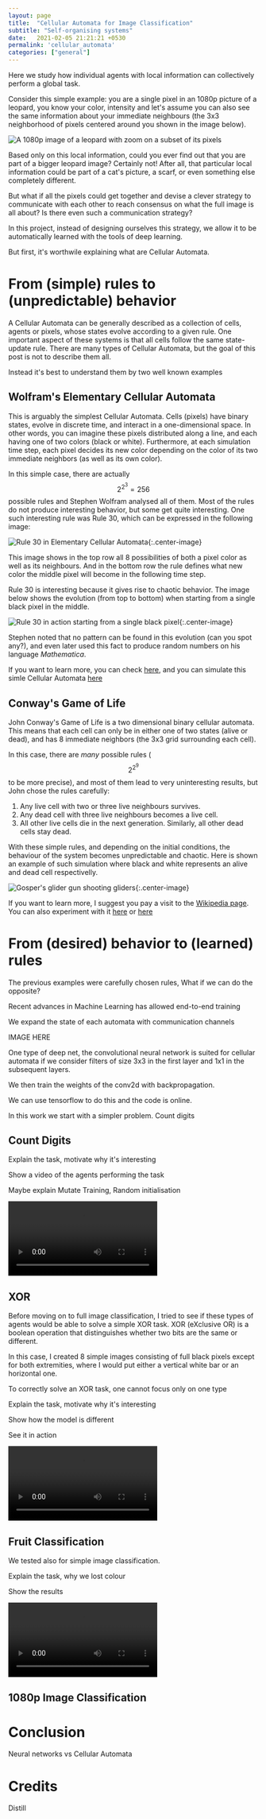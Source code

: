 ```yaml
---
layout: page
title:  "Cellular Automata for Image Classification"
subtitle: "Self-organising systems"
date:   2021-02-05 21:21:21 +0530
permalink: 'cellular_automata'
categories: ["general"]
---
```


Here we study how individual agents with local information can collectively perform a global task. 

Consider this simple example: you are a single pixel in an 1080p picture of a leopard, you know your color, intensity and let's assume you can also see the same information about your immediate neighbours (the 3x3 neighborhood of pixels centered around you shown in the image below). 

![A 1080p image of a leopard with zoom on a subset of its pixels](/assets/img/leopard-zoom.jpg "A 1080p image of a leopard with zoom on a subset of its pixels")
<!-- <span>Photo by <a href="https://unsplash.com/@esu?utm_source=unsplash&utm_medium=referral&utm_content=creditCopyText">Adaivorukamuthan</a> on <a href="https://unsplash.com/s/photos/leopard?utm_source=unsplash&utm_medium=referral&utm_content=creditCopyText">Unsplash</a></span> -->

Based only on this local information, could you ever find out that you are part of a bigger leopard image? Certainly not! After all, that particular local information could be part of a cat's picture, a scarf, or even something else completely different.

But what if all the pixels could get together and devise a clever strategy to communicate with each other to reach consensus on what the full image is all about? Is there even such a communication strategy? 

In this project, instead of designing ourselves this strategy, we allow it to be automatically learned with the tools of deep learning.

But first, it's worthwile explaining what are Cellular Automata.

# From (simple) rules to (unpredictable) behavior

A Cellular Automata can be generally described as a collection of cells, agents or pixels, whose states evolve according to a given rule. One important aspect of these systems is that all cells follow the same state-update rule. There are many types of Cellular Automata, but the goal of this post is not to describe them all. 

Instead it's best to understand them by two well known examples

## Wolfram's Elementary Cellular Automata

This is arguably the simplest Cellular Automata. Cells (pixels) have binary states, evolve in discrete time, and interact in a one-dimensional space. In other words, you can imagine these pixels distributed along a line, and each having one of two colors (black or white). Furthermore, at each simulation time step, each pixel decides its new color depending on the color of its two immediate neighbors (as well as its own color).

In this simple case, there are actually $$2^{2^3}=256$$ possible rules and Stephen Wolfram analysed all of them. Most of the rules do not produce interesting behavior, but some get quite interesting. One such interesting rule was Rule 30, which can be expressed in the following image: 

![](/assets/img/Rule30.gif "Rule 30 in Elementary Cellular Automata"){:.center-image}

This image shows in the top row all 8 possibilities of both a pixel color as well as its neighbours. And in the bottom row the rule defines what new color the middle pixel will become in the following time step.

Rule 30 is interesting because it gives rise to chaotic behavior. The image below shows the evolution (from top to bottom) when starting from a single black pixel in the middle. 

![](/assets/img/Rule30s.png "Rule 30 in action starting from a single black pixel"){:.center-image}

Stephen noted that no pattern can be found in this evolution (can you spot any?), and even later used this fact to produce random numbers on his language *Mathematica*.

If you want to learn more, you can check [here](https://mathworld.wolfram.com/ElementaryCellularAutomaton.html), and you can simulate this simle Cellular Automata [here](https://devinacker.github.io/celldemo/)

## Conway's Game of Life

John Conway's Game of Life is a two dimensional binary cellular automata. This means that each cell can only be in either one of two states (alive or dead), and has 8 immediate neighbors (the 3x3 grid surrounding each cell). 

In this case, there are _many_ possible rules ($$2^{2^9}$$ to be more precise), and most of them lead to very uninteresting results, but John chose the rules carefully:

1. Any live cell with two or three live neighbours survives.
1. Any dead cell with three live neighbours becomes a live cell.
1. All other live cells die in the next generation. Similarly, all other dead cells stay dead.

With these simple rules, and depending on the initial conditions, the behaviour of the system becomes unpredictable and chaotic. Here is shown an example of such simulation where black and white represents an alive and dead cell respectivelly.

![](/assets/img/CGL_Glider.gif "Gosper's glider gun shooting gliders"){:.center-image}


If you want to learn more, I suggest you pay a visit to the [Wikipedia page](https://en.wikipedia.org/wiki/Conway%27s_Game_of_Life). You can also experiment with it [here](https://playgameoflife.com/) or [here](https://copy.sh/life/)


# From (desired) behavior to (learned) rules

The previous examples were carefully chosen rules, What if we can do the opposite?

Recent advances in Machine Learning has allowed end-to-end training 

We expand the state of each automata with communication channels

IMAGE HERE

One type of deep net, the convolutional neural network is suited for cellular automata if we consider filters of size 3x3 in the first layer and 1x1 in the subsequent layers.

We then train the weights of the conv2d with backpropagation.

We can use tensorflow to do this and the code is online.

In this work we start with a simpler problem. Count digits

## Count Digits

Explain the task, motivate why it's interesting

Show a video of the agents performing the task

Maybe explain Mutate Training, Random initialisation

<video style="max-width:80%" controls="controls" class='center-image' loop autoplay>
  <source src="/assets/videos/Movie_test_increase_CA_count_pixels_ClassB2_5_9_14_20_27_35_Modlmiddle_Channels4TimesClasses_AddNoise_InitRnd_MutTrain_200000.mp4">
</video>

## XOR

Before moving on to full image classification, I tried to see if these types of agents would be able to solve a simple XOR task. XOR (eXclusive OR) is a boolean operation that distinguishes whether two bits are the same or different. 

In this case, I created 8 simple images consisting of full black pixels except for both extremities, where I would put either a vertical white bar or an horizontal one.


To correctly solve an XOR task, one cannot focus only on one type 

Explain the task, motivate why it's interesting

Show how the model is different

See it in action

<video style="max-width:80%" controls="controls" class='center-image' loop autoplay>
  <source src="/assets/videos/Movie_model_CA_xor_Sep5_Modlcomplex_ChannelsFiftyChannels_AddNoise_InitRnd_MutTrain_5000.mp4">
</video>

## Fruit Classification

We tested also for simple image classification.

Explain the task, why we lost colour

Show the results

<video style="max-width:80%" controls="controls" class='center-image' loop autoplay>
  <source src="/assets/videos/Movie_model_CA_fruits_H20_W20_Modlmiddle_ChannelsFiftyChannels_AddNoise_InitRnd_20000.mp4">
</video>

## 1080p Image Classification

# Conclusion

Neural networks vs Cellular Automata

# Credits

Distill

